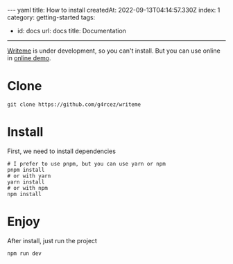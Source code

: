 --- yaml
title: How to install
createdAt: 2022-09-13T04:14:57.330Z
index: 1
category: getting-started
tags:

- id: docs
  url: docs
  title: Documentation

---

<TableOfContent />

[Writeme](https://github.com/g4rcez/writeme) is under development, so you can't install. But you can use online in [online demo](https://writeme.vercel.app).

# Clone

```shell
git clone https://github.com/g4rcez/writeme
```

# Install

First, we need to install dependencies
```shell
# I prefer to use pnpm, but you can use yarn or npm
pnpm install
# or with yarn
yarn install
# or with npm
npm install
```

# Enjoy

After install, just run the project
```shell
npm run dev
```
